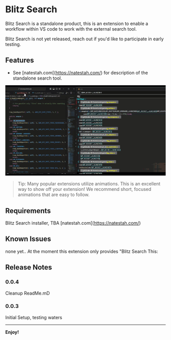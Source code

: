 # Blitz Search

Blitz Search is a standalone product, this is an extension to enable a workflow within VS code to work with the external search tool. 

Blitz Search is not yet released, reach out if you'd like to participate in early testing.

## Features

* See [natestah.com[(https://natestah.com/) for description of the standalone search tool.

![VSCOde](images/vscodeextension.gif)

> Tip: Many popular extensions utilize animations. This is an excellent way to show off your extension! We recommend short, focused animations that are easy to follow.

## Requirements

Blitz Search installer, TBA [natestah.com[(https://natestah.com/)

## Known Issues

none yet.. At the moment this extension only provides "Blitz Search This:

## Release Notes

### 0.0.4

Cleanup ReadMe.mD

### 0.0.3

Initial Setup, testing waters


---

**Enjoy!**
